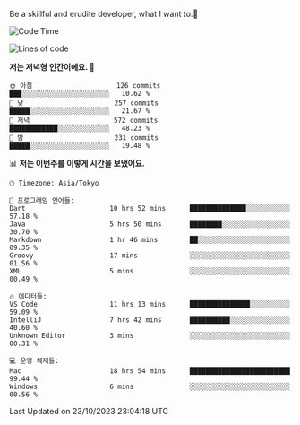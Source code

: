 Be a skillful and erudite developer, what I want to.👶

<!--START_SECTION:waka-->
![Code Time](http://img.shields.io/badge/Code%20Time-21%20hrs%207%20mins-blue)

![Lines of code](https://img.shields.io/badge/%EC%A0%80%EB%8A%94%20%EC%97%AC%ED%83%9C%EA%B9%8C%EC%A7%80%20-577.7%20thousand%20%EC%A4%84%EC%9D%98%20%EC%BD%94%EB%93%9C%EB%A5%BC%20%EC%9E%91%EC%84%B1%ED%96%88%EC%96%B4%EC%9A%94.-blue)

**저는 저녁형 인간이에요. 🦉** 

```text
🌞 아침                     126 commits         ███░░░░░░░░░░░░░░░░░░░░░░   10.62 % 
🌆 낮　                     257 commits         █████░░░░░░░░░░░░░░░░░░░░   21.67 % 
🌃 저녁                     572 commits         ████████████░░░░░░░░░░░░░   48.23 % 
🌙 밤　                     231 commits         █████░░░░░░░░░░░░░░░░░░░░   19.48 % 
```


📊 **저는 이번주를 이렇게 시간을 보냈어요.** 

```text
🕑︎ Timezone: Asia/Tokyo

💬 프로그래밍 언어들: 
Dart                     10 hrs 52 mins      ██████████████░░░░░░░░░░░   57.18 % 
Java                     5 hrs 50 mins       ████████░░░░░░░░░░░░░░░░░   30.70 % 
Markdown                 1 hr 46 mins        ██░░░░░░░░░░░░░░░░░░░░░░░   09.35 % 
Groovy                   17 mins             ░░░░░░░░░░░░░░░░░░░░░░░░░   01.56 % 
XML                      5 mins              ░░░░░░░░░░░░░░░░░░░░░░░░░   00.49 % 

🔥 에디터들: 
VS Code                  11 hrs 13 mins      ███████████████░░░░░░░░░░   59.09 % 
IntelliJ                 7 hrs 42 mins       ██████████░░░░░░░░░░░░░░░   40.60 % 
Unknown Editor           3 mins              ░░░░░░░░░░░░░░░░░░░░░░░░░   00.31 % 

💻 운영 체제들: 
Mac                      18 hrs 54 mins      █████████████████████████   99.44 % 
Windows                  6 mins              ░░░░░░░░░░░░░░░░░░░░░░░░░   00.56 % 
```


 Last Updated on 23/10/2023 23:04:18 UTC
<!--END_SECTION:waka-->
